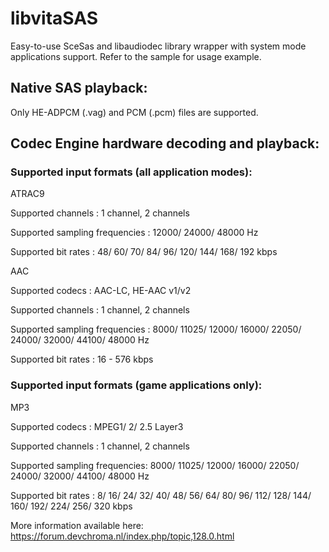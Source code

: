 # libvitaSAS
Easy-to-use SceSas and libaudiodec library wrapper with system mode applications support.
Refer to the sample for usage example.

## Native SAS playback:

Only HE-ADPCM (.vag) and PCM (.pcm) files are supported.

## Codec Engine hardware decoding and playback:
### Supported input formats (all application modes):

ATRAC9

Supported channels : 1 channel, 2 channels

Supported sampling frequencies : 12000/ 24000/ 48000 Hz

Supported bit rates : 48/ 60/ 70/ 84/ 96/ 120/ 144/ 168/ 192 kbps

AAC

Supported codecs : AAC-LC, HE-AAC v1/v2

Supported channels : 1 channel, 2 channels

Supported sampling frequencies : 8000/ 11025/ 12000/ 16000/ 22050/ 24000/ 32000/ 44100/ 48000 Hz

Supported bit rates : 16 - 576 kbps

### Supported input formats (game applications only):

MP3

Supported codecs : MPEG1/ 2/ 2.5 Layer3

Supported channels : 1 channel, 2 channels

Supported sampling frequencies: 8000/ 11025/ 12000/ 16000/ 22050/ 24000/ 32000/ 44100/ 48000 Hz

Supported bit rates : 8/ 16/ 24/ 32/ 40/ 48/ 56/ 64/ 80/ 96/ 112/ 128/ 144/ 160/ 192/ 224/ 256/ 320 kbps

More information available here: https://forum.devchroma.nl/index.php/topic,128.0.html
